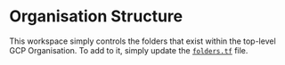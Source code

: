 # Organisation Structure

This workspace simply controls the folders that exist within the top-level
GCP Organisation. To add to it, simply update the [`folders.tf`](folders.tf) file.